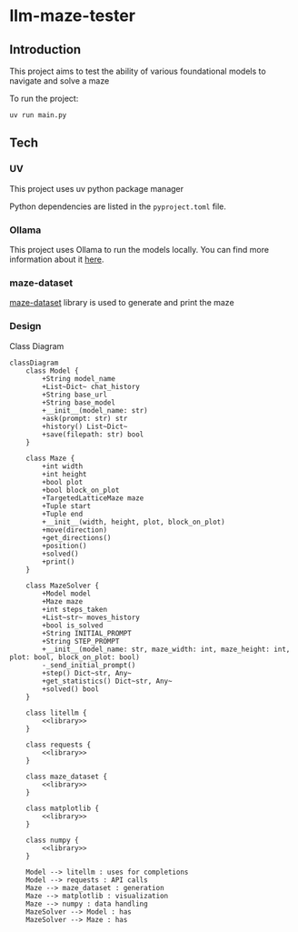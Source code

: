 # llm-maze-tester

## Introduction

This project aims to test the ability of various foundational models to navigate and solve a maze

To run the project:

`uv run main.py`

## Tech

### UV

This project uses uv python package manager

Python dependencies are listed in the `pyproject.toml` file.

### Ollama

This project uses Ollama to run the models locally. You can find more information about it [here](https://ollama.com/).

### maze-dataset

[maze-dataset](https://github.com/understanding-search/maze-dataset) library is used to generate and print the maze

### Design

Class Diagram

```mermaid
classDiagram
    class Model {
        +String model_name
        +List~Dict~ chat_history
        +String base_url
        +String base_model
        +__init__(model_name: str)
        +ask(prompt: str) str
        +history() List~Dict~
        +save(filepath: str) bool
    }
    
    class Maze {
        +int width
        +int height
        +bool plot
        +bool block_on_plot
        +TargetedLatticeMaze maze
        +Tuple start
        +Tuple end
        +__init__(width, height, plot, block_on_plot)
        +move(direction)
        +get_directions()
        +position()
        +solved()
        +print()
    }
    
    class MazeSolver {
        +Model model
        +Maze maze
        +int steps_taken
        +List~str~ moves_history
        +bool is_solved
        +String INITIAL_PROMPT
        +String STEP_PROMPT
        +__init__(model_name: str, maze_width: int, maze_height: int, plot: bool, block_on_plot: bool)
        -_send_initial_prompt()
        +step() Dict~str, Any~
        +get_statistics() Dict~str, Any~
        +solved() bool
    }
    
    class litellm {
        <<library>>
    }
    
    class requests {
        <<library>>
    }
    
    class maze_dataset {
        <<library>>
    }
    
    class matplotlib {
        <<library>>
    }
    
    class numpy {
        <<library>>
    }
    
    Model --> litellm : uses for completions
    Model --> requests : API calls
    Maze --> maze_dataset : generation
    Maze --> matplotlib : visualization
    Maze --> numpy : data handling
    MazeSolver --> Model : has
    MazeSolver --> Maze : has
```
